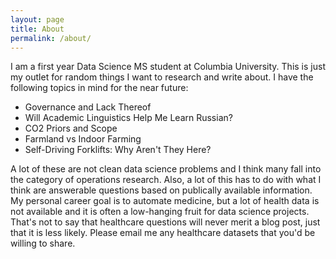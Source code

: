 ```yaml
---
layout: page
title: About
permalink: /about/
---
```


I am a first year Data Science MS student at Columbia University. This is just my outlet for random things I want to research and write about. I have the following topics in mind for the near future:

- Governance and Lack Thereof
- Will Academic Linguistics Help Me Learn Russian?
- CO2 Priors and Scope
- Farmland vs Indoor Farming
- Self-Driving Forklifts: Why Aren't They Here?

A lot of these are not clean data science problems and I think many fall into the category of operations research. Also, a lot of this has to do with what I think are answerable questions based on publically available information. My personal career goal is to automate medicine, but a lot of health data is not available and it is often a low-hanging fruit for data science projects. That's not to say that healthcare questions will never merit a blog post, just that it is less likely. Please email me any healthcare datasets that you'd be willing to share.